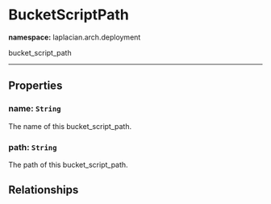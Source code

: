 # **BucketScriptPath**
**namespace:** laplacian.arch.deployment

bucket_script_path



---

## Properties

### name: `String`
The name of this bucket_script_path.

### path: `String`
The path of this bucket_script_path.

## Relationships